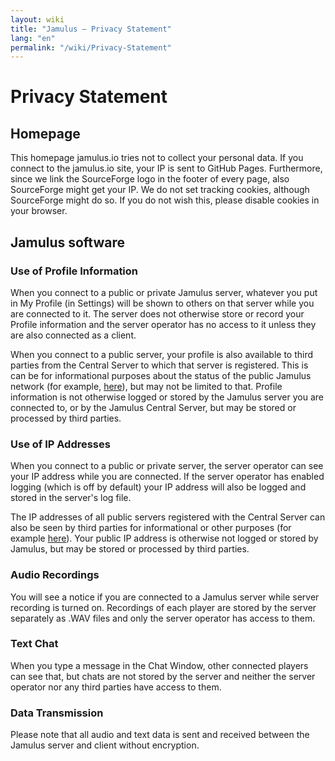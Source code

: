 ```yaml
---
layout: wiki
title: "Jamulus – Privacy Statement"
lang: "en"
permalink: "/wiki/Privacy-Statement"
---
```


# Privacy Statement
## Homepage
This homepage jamulus.io tries not to collect your personal data. If you connect to the jamulus.io site, your IP is sent to GitHub Pages. Furthermore, since we link the SourceForge logo in the footer of every page, also SourceForge might get your IP.
We do not set tracking cookies, although SourceForge might do so. If you do not wish this, please disable cookies in your browser.

## Jamulus software

### Use of Profile Information

When you connect to a public or private Jamulus server, whatever you put in My Profile (in Settings) will be shown to others on that server while you are connected to it. The server does not otherwise store or record your Profile information and the server operator has no access to it unless they are also connected as a client.

When you connect to a public server, your profile is also available to third parties from the Central Server to which that server is registered. This is can be for informational purposes about the status of the public Jamulus network (for example, [here](https://explorer.jamulus.io/)), but may not be limited to that. Profile information is not otherwise logged or stored by the Jamulus server you are connected to, or by the Jamulus Central Server, but may be stored or processed by third parties.

### Use of IP Addresses

When you connect to a public or private server, the server operator can see your IP address while you are connected.  If the server operator has enabled logging (which is off by default) your IP address will also be logged and stored in the server's log file.

The IP addresses of all public servers registered with the Central Server can also be seen by third parties for informational or other purposes (for example [here](https://explorer.jamulus.io/)). Your public IP address is otherwise not logged or stored by Jamulus, but may be stored or processed by third parties.

### Audio Recordings

You will see a notice if you are connected to a Jamulus server while server recording is turned on. Recordings of each player are stored by the server separately as .WAV files and only the server operator has access to them.

### Text Chat

When you type a message in the Chat Window, other connected players can see that, but chats are not stored by the server and neither the server operator nor any third parties have access to them.

### Data Transmission

Please note that all audio and text data is sent and received between the Jamulus server and client without encryption. 
